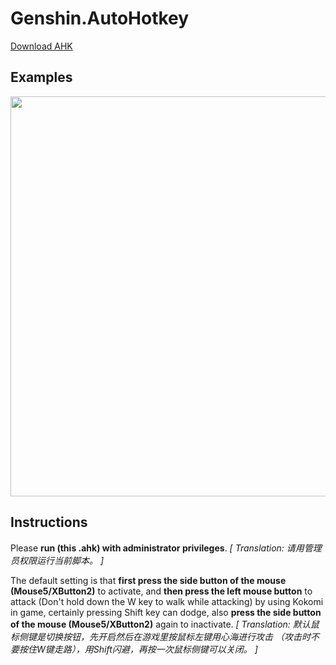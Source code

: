 # Genshin.AutoHotkey
 [Download AHK](https://www.autohotkey.com/download/ahk-install.exe)


## Examples
<img src="./Assets/Kokomi_Attack.gif" width=640 high=360>


## Instructions
Please **run (this .ahk) with administrator privileges**.
*[ Translation: 请用管理员权限运行当前脚本。 ]*

The default setting is that **first press the side button of the mouse (Mouse5/XButton2)** to activate, and **then press the left mouse button** to attack (Don't hold down the W key to walk while attacking) by using Kokomi in game, certainly pressing Shift key can dodge, also **press the side button of the mouse (Mouse5/XButton2)** again to inactivate.
*[ Translation: 默认鼠标侧键是切换按钮，先开启然后在游戏里按鼠标左键用心海进行攻击 （攻击时不要按住W键走路），用Shift闪避，再按一次鼠标侧键可以关闭。 ]*
